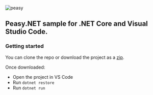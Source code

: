 ![peasy](https://www.dropbox.com/s/2yajr2x9yevvzbm/peasy3.png?dl=0&raw=1)

## Peasy.NET sample for .NET Core and Visual Studio Code.

### Getting started

You can clone the repo or download the project as a [zip](https://github.com/ahanusa/PeasyDotNetCoreSample/archive/master.zip).  

Once downloaded:
- Open the project in VS Code
- Run ```dotnet restore```
- Run ```dotnet run```
